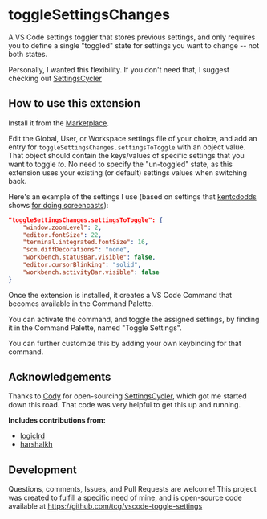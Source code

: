 # toggleSettingsChanges

A VS Code settings toggler that stores previous settings, and only requires you to define a single "toggled" state for settings you want to change -- not both states.

Personally, I wanted this flexibility. If you don't need that, I suggest checking out [SettingsCycler](https://github.com/hoovercj/vscode-api-playground/tree/master/SettingsCycler)


## How to use this extension

Install it from the [Marketplace](https://marketplace.visualstudio.com/items?itemName=JohnReaganPublisher.toggle-settings-changes).

Edit the Global, User, or Workspace settings file of your choice, and add an
entry for `toggleSettingsChanges.settingsToToggle` with an object value. That
object should contain the keys/values of specific settings that you want to
toggle *to*. No need to specify the "un-toggled" state, as this extension
uses your existing (or default) settings values when switching back.

Here's an example of the settings I use (based on settings that [kentcdodds](https://github.com/kentcdodds) shows [for doing screencasts](https://www.youtube.com/watch?v=IHMkIdmvD9c)):

```json
"toggleSettingsChanges.settingsToToggle": {
    "window.zoomLevel": 2,
    "editor.fontSize": 22,
    "terminal.integrated.fontSize": 16,
    "scm.diffDecorations": "none",
    "workbench.statusBar.visible": false,
    "editor.cursorBlinking": "solid",
    "workbench.activityBar.visible": false
}
```

Once the extension is installed, it creates a VS Code Command that becomes available in the Command Palette.

You can activate the command, and toggle the assigned settings, by finding it in the Command Palette, named "Toggle Settings".

You can further customize this by adding your own keybinding for that command.


## Acknowledgements

Thanks to [Cody](https://github.com/hoovercj) for open-sourcing [SettingsCycler](https://github.com/hoovercj/vscode-api-playground/tree/master/SettingsCycler), which got me started down this road. That code was very helpful to get this up and running.

**Includes contributions from:**

* [logiclrd](https://github.com/logiclrd)
* [harshalkh](https://github.com/harshalkh)

## Development

Questions, comments, Issues, and Pull Requests are welcome! This project was created to fulfill a specific need of mine, and is open-source code available at https://github.com/tcg/vscode-toggle-settings
